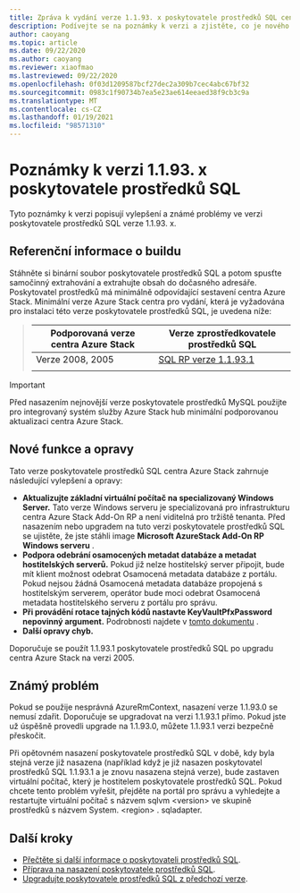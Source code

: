 ```yaml
---
title: Zpráva k vydání verze 1.1.93. x poskytovatele prostředků SQL centra Azure Stack
description: Podívejte se na poznámky k verzi a zjistěte, co je nového v Azure Stack rámci aktualizace 1.1.93. x pro poskytovatele prostředků SQL hub.
author: caoyang
ms.topic: article
ms.date: 09/22/2020
ms.author: caoyang
ms.reviewer: xiaofmao
ms.lastreviewed: 09/22/2020
ms.openlocfilehash: 0f03d1209587bcf27dec2a309b7cec4abc67bf32
ms.sourcegitcommit: 0983c1f90734b7ea5e23ae614eeaed38f9cb3c9a
ms.translationtype: MT
ms.contentlocale: cs-CZ
ms.lasthandoff: 01/19/2021
ms.locfileid: "98571310"
---
```

# <a name="sql-resource-provider-1193x-release-notes"></a>Poznámky k verzi 1.1.93. x poskytovatele prostředků SQL

Tyto poznámky k verzi popisují vylepšení a známé problémy ve verzi poskytovatele prostředků SQL verze 1.1.93. x.

## <a name="build-reference"></a>Referenční informace o buildu
Stáhněte si binární soubor poskytovatele prostředků SQL a potom spusťte samočinný extrahování a extrahujte obsah do dočasného adresáře. Poskytovatel prostředků má minimálně odpovídající sestavení centra Azure Stack. Minimální verze Azure Stack centra pro vydání, která je vyžadována pro instalaci této verze poskytovatele prostředků SQL, je uvedena níže:

> |Podporovaná verze centra Azure Stack|Verze zprostředkovatele prostředků SQL|
> |-----|-----|
> |Verze 2008, 2005|[SQL RP verze 1.1.93.1](https://aka.ms/azshsqlrp11931)|  
> |     |     |

> [!IMPORTANT]
> Před nasazením nejnovější verze poskytovatele prostředků MySQL použijte pro integrovaný systém služby Azure Stack hub minimální podporovanou aktualizaci centra Azure Stack.

## <a name="new-features-and-fixes"></a>Nové funkce a opravy

Tato verze poskytovatele prostředků SQL centra Azure Stack zahrnuje následující vylepšení a opravy:

- **Aktualizujte základní virtuální počítač na specializovaný Windows Server.** Tato verze Windows serveru je specializovaná pro infrastrukturu centra Azure Stack Add-On RP a není viditelná pro tržiště tenanta. Před nasazením nebo upgradem na tuto verzi poskytovatele prostředků SQL se ujistěte, že jste stáhli image **Microsoft AzureStack Add-On RP Windows serveru** .
- **Podpora odebrání osamocených metadat databáze a metadat hostitelských serverů.** Pokud již nelze hostitelský server připojit, bude mít klient možnost odebrat Osamocená metadata databáze z portálu. Pokud nejsou žádná Osamocená metadata databáze propojená s hostitelským serverem, operátor bude moci odebrat Osamocená metadata hostitelského serveru z portálu pro správu.
- **Při provádění rotace tajných kódů nastavte KeyVaultPfxPassword nepovinný argument.** Podrobnosti najdete v [tomto dokumentu](azure-stack-sql-resource-provider-maintain.md#secrets-rotation) .
- **Další opravy chyb.**

Doporučuje se použít 1.1.93.1 poskytovatele prostředků SQL po upgradu centra Azure Stack na verzi 2005.

## <a name="known-issue"></a>Známý problém
Pokud se použije nesprávná AzureRmContext, nasazení verze 1.1.93.0 se nemusí zdařit. Doporučuje se upgradovat na verzi 1.1.93.1 přímo. Pokud jste už úspěšně provedli upgrade na 1.1.93.0, můžete 1.1.93.1 verzi bezpečně přeskočit.

Při opětovném nasazení poskytovatele prostředků SQL v době, kdy byla stejná verze již nasazena (například když je již nasazen poskytovatel prostředků SQL 1.1.93.1 a je znovu nasazena stejná verze), bude zastaven virtuální počítač, který je hostitelem poskytovatele prostředků SQL. Pokud chcete tento problém vyřešit, přejděte na portál pro správu a vyhledejte a restartujte virtuální počítač s názvem sqlvm \<version\> ve skupině prostředků s názvem System. \<region\> . sqladapter.

## <a name="next-steps"></a>Další kroky

- [Přečtěte si další informace o poskytovateli prostředků SQL](azure-stack-sql-resource-provider.md).
- [Příprava na nasazení poskytovatele prostředků SQL](azure-stack-sql-resource-provider-deploy.md#prerequisites).
- [Upgradujte poskytovatele prostředků SQL z předchozí verze](azure-stack-sql-resource-provider-update.md).

